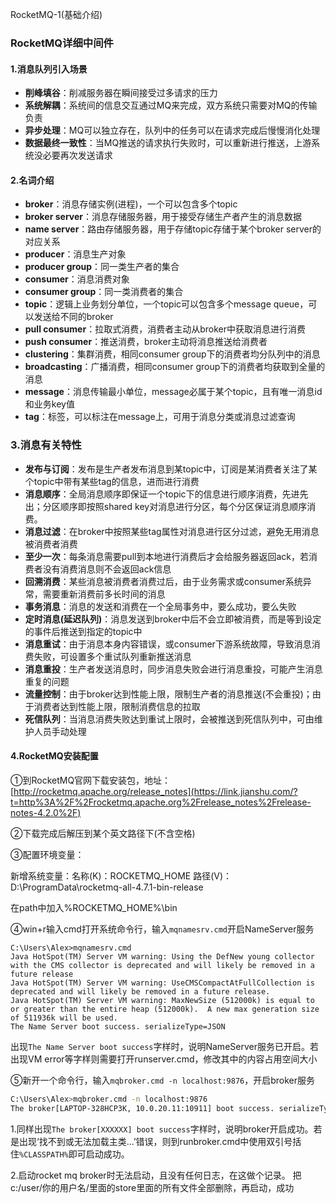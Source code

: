 RocketMQ-1(基础介绍)

### RocketMQ详细中间件

#### 1.消息队列引入场景

- **削峰填谷**：削减服务器在瞬间接受过多请求的压力
- **系统解耦**：系统间的信息交互通过MQ来完成，双方系统只需要对MQ的传输负责
- **异步处理**：MQ可以独立存在，队列中的任务可以在请求完成后慢慢消化处理
- **数据最终一致性**：当MQ推送的请求执行失败时，可以重新进行推送，上游系统没必要再次发送请求

#### 2.名词介绍

- **broker**：消息存储实例(进程)，一个可以包含多个topic
- **broker server**：消息存储服务器，用于接受存储生产者产生的消息数据
- **name server**：路由存储服务器，用于存储topic存储于某个broker server的对应关系
- **producer**：消息生产对象
- **producer group**：同一类生产者的集合
- **consumer**：消息消费对象
- **consumer group**：同一类消费者的集合
- **topic**：逻辑上业务划分单位，一个topic可以包含多个message queue，可以发送给不同的broker
- **pull consumer**：拉取式消费，消费者主动从broker中获取消息进行消费
- **push consumer**：推送消费，broker主动将消息推送给消费者
- **clustering**：集群消费，相同consumer group下的消费者均分队列中的消息
- **broadcasting**：广播消费，相同consumer group下的消费者均获取到全量的消息
- **message**：消息传输最小单位，message必属于某个topic，且有唯一消息id和业务key值
- **tag**：标签，可以标注在message上，可用于消息分类或消息过滤查询

### 3.消息有关特性

- **发布与订阅**：发布是生产者发布消息到某topic中，订阅是某消费者关注了某个topic中带有某些tag的信息，进而进行消费
- **消息顺序**：全局消息顺序即保证一个topic下的信息进行顺序消费，先进先出；分区顺序即按照shared key对消息进行分区，每个分区保证消息顺序消费。
- **消息过滤**：在broker中按照某些tag属性对消息进行区分过滤，避免无用消息被消费者消费
- **至少一次**：每条消息需要pull到本地进行消费后才会给服务器返回ack，若消费者没有消费消息则不会返回ack信息
- **回溯消费**：某些消息被消费者消费过后，由于业务需求或consumer系统异常，需要重新消费前多长时间的消息
- **事务消息**：消息的发送和消费在一个全局事务中，要么成功，要么失败
- **定时消息(延迟队列)**：消息发送到broker中后不会立即被消费，而是等到设定的事件后推送到指定的topic中
- **消息重试**：由于消息本身内容错误，或consumer下游系统故障，导致消息消费失败，可设置多个重试队列重新推送消息
- **消息重投**：生产者发送消息时，同步消息失败会进行消息重投，可能产生消息重复的问题
- **流量控制**：由于broker达到性能上限，限制生产者的消息推送(不会重投)；由于消费者达到性能上限，限制消费信息的拉取
- **死信队列**：当消息消费失败达到重试上限时，会被推送到死信队列中，可由维护人员手动处理

#### 4.RocketMQ安装配置

①到RocketMQ官网下载安装包，地址：[http://rocketmq.apache.org/release_notes](https://link.jianshu.com/?t=http%3A%2F%2Frocketmq.apache.org%2Frelease_notes%2Frelease-notes-4.2.0%2F)

②下载完成后解压到某个英文路径下(不含空格)

③配置环境变量：

新增系统变量：名称(K)：ROCKETMQ_HOME     路径(V)：D:\ProgramData\rocketmq-all-4.7.1-bin-release

在path中加入%ROCKETMQ_HOME%\bin

④win+r输入cmd打开系统命令行，输入`mqnamesrv.cmd`开启NameServer服务

```shell
C:\Users\Alex>mqnamesrv.cmd
Java HotSpot(TM) Server VM warning: Using the DefNew young collector with the CMS collector is deprecated and will likely be removed in a future release
Java HotSpot(TM) Server VM warning: UseCMSCompactAtFullCollection is deprecated and will likely be removed in a future release.
Java HotSpot(TM) Server VM warning: MaxNewSize (512000k) is equal to or greater than the entire heap (512000k).  A new max generation size of 511936k will be used.
The Name Server boot success. serializeType=JSON
```

出现`The Name Server boot success`字样时，说明NameServer服务已开启。若出现VM error等字样则需要打开runserver.cmd，修改其中的内容占用空间大小

⑤新开一个命令行，输入`mqbroker.cmd -n localhost:9876`，开启broker服务

```sh
C:\Users\Alex>mqbroker.cmd -n localhost:9876
The broker[LAPTOP-328HCP3K, 10.0.20.11:10911] boot success. serializeType=JSON and name server is localhost:9876
```

1.同样出现`The broker[XXXXXX] boot success`字样时，说明broker开启成功。若是出现‘找不到或无法加载主类...’错误，则到runbroker.cmd中使用双引号括住`%CLASSPATH%`即可启动成功。

2.启动rocket mq broker时无法启动，且没有任何日志，在这做个记录。
把c:/user/你的用户名/里面的store里面的所有文件全部删除，再启动，成功